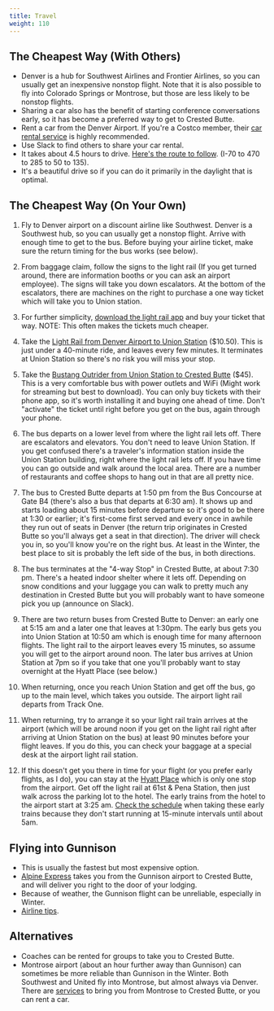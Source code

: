 ```yaml
---
title: Travel
weight: 110
---
```


## The Cheapest Way (With Others)

- Denver is a hub for Southwest Airlines and Frontier Airlines, so you can
    usually get an inexpensive nonstop flight. Note that it is also possible
    to fly into Colorado Springs or Montrose, but those are less likely to
    be nonstop flights.
- Sharing a car also has the benefit of starting conference conversations
    early, so it has become a preferred way to get to Crested Butte.
- Rent a car from the Denver Airport. If you're a Costco member, their [car
    rental service](https://www.costcotravel.com/Rental-Cars) is highly
    recommended.
- Use Slack to find others to share your car rental.
- It takes about 4.5 hours to drive. [Here's the route to follow](https://www.google.com/maps/dir/Denver+International+Airport+(DEN),+8500+Pe%C3%B1a+Blvd,+Denver,+CO+80249/Crested+Butte,+CO/@39.1194123,-106.9531831,8z/data=!3m1!4b1!4m14!4m13!1m5!1m1!1s0x876c7f2a98ff44ff:0x49583bb435b59c6a!2m2!1d-104.6764131!2d39.8563629!1m5!1m1!1s0x8740723e8a38d3e3:0x37006e19d5e7f39f!2m2!1d-106.9878231!2d38.8697146!3e0). (I-70 to 470 to 285 to 50 to 135).
- It's a beautiful drive so if you can do it primarily in the daylight that is
    optimal.

## The Cheapest Way (On Your Own)

1. Fly to Denver airport on a discount airline like Southwest. Denver is a
    Southwest hub, so you can usually get a nonstop flight. Arrive with enough
    time to get to the bus. Before buying your airline ticket, make sure the
    return timing for the bus works (see below).

1. From baggage claim, follow the signs to the light rail (If you get turned
    around, there are information booths or you can ask an airport employee).
    The signs will take you down escalators. At the bottom of the escalators,
    there are machines on the right to purchase a one way ticket which will take
    you to Union station.

1. For further simplicity,
    [download the light rail app](https://rtddenver.justride.tickets/) and buy
    your ticket that way.
    NOTE: This often makes the tickets much cheaper.

1. Take the [Light Rail from Denver Airport to Union
    Station](https://www.denver.org/about-denver/transportation/airport-rail/)
    ($10.50). This is just under a 40-minute ride, and leaves every few minutes.
    It terminates at Union Station so there's no risk you will miss your stop.

1. Take the [Bustang Outrider from Union Station to Crested Butte](
    https://ridebustang.com/outrider/schedules/crested-butte-denver/) ($45).
    This is a very comfortable bus with power outlets and WiFi (Might work for
    streaming but best to download). You can only buy tickets with their phone
    app, so it's worth installing it and buying one ahead of time. Don't
    "activate" the ticket until right before you get on the bus, again through your
    phone.

1. The bus departs on a lower level from where the light rail lets off. There
    are escalators and elevators. You don't need to leave Union Station. If you
    get confused there's a traveler's information station inside the Union
    Station building, right where the light rail lets off.
    If you have time you can go outside and walk around the local area. There
    are a number of restaurants and coffee shops to hang out in that are all pretty
    nice.

1. The bus to Crested Butte departs at 1:50 pm from the Bus Concourse at Gate
   B4 (there's also a bus that departs at 6:30 am). It shows up and starts loading about 15 minutes before departure so it's
   good to be there at 1:30 or earlier; it's first-come first served and every once in awhile they run out of seats in Denver (the return trip originates in Crested Butte so you'll always get a seat in that direction). The driver will check you in, so you'll know
   you're on the right bus. At least in the Winter, the best place to sit is
   probably the left side of the bus, in both directions.

1. The bus terminates at the "4-way Stop" in Crested Butte, at about 7:30 pm.
    There's a heated indoor shelter where it lets off. Depending on snow
    conditions and your luggage you can walk to pretty much any destination in
    Crested Butte but you will probably want to have someone pick you up
    (announce on Slack).

1. There are two return buses from Crested Butte to Denver: an early one at 5:15 am and a later one that leaves at 1:30pm.
   The early bus gets you into Union Station at 10:50 am which is enough time for many
   afternoon flights. The light rail to the airport leaves every 15 minutes, so
    assume you will get to the airport around noon.
    The later bus arrives at Union Station at 7pm so if you take that one you'll probably want
    to stay overnight at the Hyatt Place (see below.)

1. When returning, once you reach Union Station and get off the bus,
    go up to the main level, which takes you outside. The airport light rail departs
    from Track One.

1. When returning, try to arrange it so your light rail train arrives at the
    airport (which will be around noon if you get on the light rail right after
    arriving at Union Station on the bus) at least 90 minutes before your flight
    leaves. If you do this, you can check your baggage at a special desk at the
    airport light rail station.

1. If this doesn't get you there in time for your flight (or you prefer early
    flights, as I do), you can stay at the
    [Hyatt Place](https://www.hyatt.com/en-US/hotel/colorado/hyatt-place-pena-station-denver-airport/denzn)
    which is only one stop from the airport.
    Get off the light rail at 61st & Pena Station, then just walk across
    the parking lot to the hotel. The early trains from the hotel to the airport
    start at 3:25 am.
    [Check the schedule](https://app.rtd-denver.com/route/A/schedule?serviceType=2&direction=Eastbound&branch=)
    when taking these early trains because they don't start running at 15-minute
    intervals until about 5am.

## Flying into Gunnison

- This is usually the fastest but most expensive option.
- [Alpine Express](https://letsride.co/locations/crested-butte/) takes you
    from the Gunnison airport to Crested Butte, and
    will deliver you right to the door of your lodging.
- Because of weather, the Gunnison flight can be unreliable, especially in
    Winter.
- [Airline tips](https://sites.google.com/site/javaposseroundup/airline-tips).

## Alternatives

- Coaches can be rented for groups to take you to Crested Butte.
- Montrose airport (about an hour further away than Gunnison) can sometimes be
    more reliable than Gunnison in the Winter. Both Southwest and United fly
    into Montrose, but almost always via Denver. There are
    [services](https://letsride.co/locations/crested-butte/) to bring you
    from Montrose to Crested Butte, or you can rent a car.
